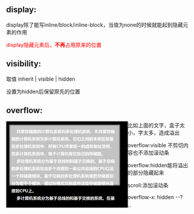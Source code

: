 ## display: 

display除了能写inline/block/inline-block，当值为none的时候就能起到隐藏元素的作用

<font color=red>display隐藏元素后，**不再**占用原来的位置</font>



## visibility:

取值 inherit | visible | hidden

设置为hidden后保留原先的位置



## overflow:

<img align=left src="assets/image-20220712091443782.png" alt="image-20220712091443782" style="zoom:50%;" />

比如上面的文字，盒子太小，字太多，造成溢出

overflow:visible 不剪切内容也不添加滚动条

overflow:hidden能将溢出的部分隐藏起来

scroll:添加滚动条 

overflow-x: hidden --?

``
